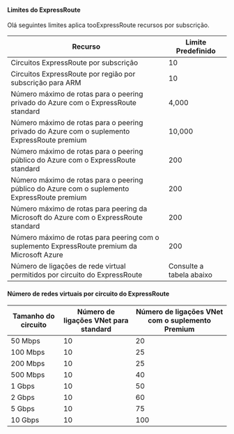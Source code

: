 #### <a name="expressroute-limits"></a>Limites do ExpressRoute
Olá seguintes limites aplica tooExpressRoute recursos por subscrição.

| Recurso | Limite Predefinido |
| --- | --- |
| Circuitos ExpressRoute por subscrição |10 |
| Circuitos ExpressRoute por região por subscrição para ARM |10 |
| Número máximo de rotas para o peering privado do Azure com o ExpressRoute standard |4,000 |
| Número máximo de rotas para o peering privado do Azure com o suplemento ExpressRoute premium |10,000 |
| Número máximo de rotas para o peering público do Azure com o ExpressRoute standard |200 |
| Número máximo de rotas para o peering público do Azure com o suplemento ExpressRoute premium |200 |
| Número máximo de rotas para peering da Microsoft do Azure com o ExpressRoute standard |200 |
| Número máximo de rotas para peering com o suplemento ExpressRoute premium da Microsoft Azure |200 |
| Número de ligações de rede virtual permitidos por circuito do ExpressRoute |Consulte a tabela abaixo |

#### <a name="number-of-virtual-networks-per-expressroute-circuit"></a>Número de redes virtuais por circuito do ExpressRoute
| **Tamanho do circuito** | **Número de ligações VNet para standard** | **Número de ligações VNet com o suplemento Premium** |
| --- | --- | --- |
| 50 Mbps |10 |20 |
| 100 Mbps |10 |25 |
| 200 Mbps |10 |25 |
| 500 Mbps |10 |40 |
| 1 Gbps |10 |50 |
| 2 Gbps |10 |60 |
| 5 Gbps |10 |75 |
| 10 Gbps |10 |100 |

